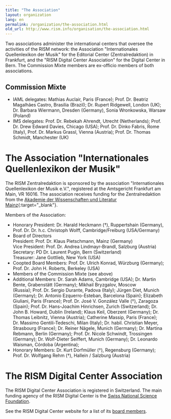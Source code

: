 ```yaml
---
title: "The Association"
layout: organization
lang: en
permalink: /organization/the-association.html
old_url: http://www.rism.info/organisation/the-association.html
---
```


Two associations administer the international centers that oversee the activities of the RISM network: the Association "Internationales Quellenlexikon der Musik" for the Editorial Center (Zentralredaktion) in Frankfurt, and the "RISM Digital Center Association" for the Digital Center in Bern. The Commission Mixte members are ex-officio members of both associations.

## Commission Mixte

* IAML delegates: Mathias Auclair, Paris (France); Prof. Dr. Beatriz Magalhães Castro, Brasilia (Brazil); Dr. Rupert Ridgewell, London (UK); Dr. Barbara Wiermann, Dresden (Germany), Sonia Wronkowska, Warsaw (Poland)
* IMS delegates: Prof. Dr. Rebekah Ahrendt, Utrecht (Netherlands); Prof. Dr. Drew Edward Davies, Chicago (USA); Prof. Dr. Dinko Fabris, Rome (Italy), Prof. Dr. Markus Grassl, Vienna (Austria); Prof. Dr. Thomas Schmidt, Manchester (UK)

# The Association "Internationales Quellenlexikon der Musik"

The RISM Zentralredaktion is sponsored by the association "Internationales Quellenlexikon der Musik e.V.", registered at the Amtsgericht Frankfurt am Main, VR 16016. The association receives funding for the Zentralredaktion from the [Akademie der Wissenschaften und Literatur Mainz](http://www.adwmainz.de/){:target="_blank"}.

Members of the Association:

* Honorary President: Dr. Harald Heckmann (†), Ruppertshain (Germany), Prof. Dr. Dr. h.c. Christoph Wolff, Cambridge/Freiburg (USA/Germany)
* Board of Directors\
President: Prof. Dr. Klaus Pietschmann, Mainz (Germany)\
Vice President: Prof. Dr. Andrea Lindmayr-Brandl, Salzburg (Austria)\
Secretary: PD Dr. Laurent Pugin, Bern (Switzerland)\
Treasurer: Jane Gottlieb, New York (USA)
* Coopted Board Members: Prof. Dr. Ulrich Konrad, Würzburg (Germany); Prof. Dr. John H. Roberts, Berkeley (USA)
* Members of the Commission Mixte (see above)
* Additional Members: Dr. Sarah Adams, Cambridge (USA); Dr. Martin Bente, Grabenstätt (Germany); Mikhail Bryzgalov, Moscow (Russia); Prof. Dr. Sergio Durante, Padova (Italy); Jürgen Diet, Munich (Germany); Dr. Antonio Ezquerro-Esteban, Barcelona (Spain); Elizabeth Giuliani, Paris (France); Prof. Dr. José V. González Valle (†), Zaragoza (Spain); Prof. Dr. Hans-Joachim Hinrichsen, Zurich (Switzerland); Dr. John B. Howard, Dublin (Ireland); Klaus Keil, Oberzent (Germany); Dr. Thomas Leibnitz, Vienna (Austria); Catherine Massip, Paris (France); Dr. Massimo Gentili-Tedeschi, Milan (Italy); Dr. habil. Christian Meyer, Strasbourg (France); Dr. Reiner Nägele, Munich (Germany); Dr. Martina Rebmann, Berlin (Germany); Prof. Dr. Nicole Schwindt, Trossingen (Germany); Dr. Wolf-Dieter Seiffert, Munich (Germany); Dr. Leonardo Waisman, Córdoba (Argentina);
* Honorary Members: Dr. Kurt Dorfmüller (†), Regensburg (Germany); Prof. Dr. Wolfgang Rehm (†), Hallein / Salzburg (Austria)

# The RISM Digital Center Association

The RISM Digital Center Association is registered in Switzerland. The main funding agency of the RISM Digital Center is the [Swiss National Science Foundation](https://snf.ch).

See the RISM Digital Center website for a list of its [board members](https://rism.digital/organization/committee.html).
